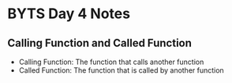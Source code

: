 # BYTS Day 4 Notes

## Calling Function and Called Function

- Calling Function: The function that calls another function
- Called Function: The function that is called by another function
